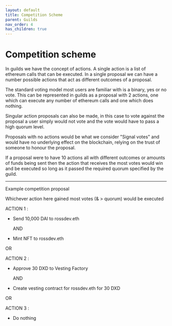 ```yaml
---
layout: default
title: Competition Scheme
parent: Guilds
nav_order: 4
has_children: true
---
```


# Competition scheme 

In guilds we have the concept of actions. A single action is a list of ethereum calls that can be executed. In a single proposal we can have a number possible actions that act as different outcomes of a proposal.

The standard voting model most users are familiar with is a binary, yes or no vote. This can be represented in guilds as a proposal with 2 actions, one which can execute any number of ethereum calls and one which does nothing. 

Singular action proposals can also be made, in this case to vote against the proposal a user simply would not vote and the vote would have to pass a high quorum level. 

Proposals with no actions would be what we consider "Signal votes" and would have no underlying effect on the blockchain, relying on the trust of someone to honour the proposal. 

If a proposal were to have 10 actions all with different outcomes or amounts of funds being sent then the action that receives the most votes would win and be executed so long as it passed the required quorum specified by the guild. 

---

Example competition proposal

Whichever action here gained most votes (& > quorum) would be executed

ACTION 1 : 
  - Send 10,000 DAI to rossdev.eth

    AND

  - Mint NFT to rossdev.eth

OR

ACTION 2 :
  - Approve 30 DXD to Vesting Factory

    AND

  - Create vesting contract for rossdev.eth for 30 DXD

OR

ACTION 3 : 
  - Do nothing